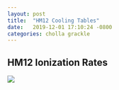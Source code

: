 ```yaml
---
layout: post
title:  "HM12 Cooling Tables"
date:   2019-12-01 17:10:24 -0800
categories: cholla grackle
---
```


## HM12 Ionization Rates

<img src="{{ site.url }}assets/images/hm12_ionization_rates.png"> 